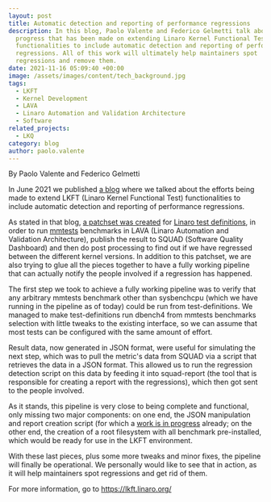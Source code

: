 ```yaml
---
layout: post
title: Automatic detection and reporting of performance regressions
description: In this blog, Paolo Valente and Federico Gelmetti talk about the
  progress that has been made on extending Linaro Kernel Functional Test (LKFT)
  functionalities to include automatic detection and reporting of performance
  regressions. All of this work will ultimately help maintainers spot
  regressions and remove them.
date: 2021-11-16 05:09:40 +00:00
image: /assets/images/content/tech_background.jpg
tags:
  - LKFT
  - Kernel Development
  - LAVA
  - Linaro Automation and Validation Architecture
  - Software
related_projects:
  - LKQ
category: blog
author: paolo.valente
---
```

By Paolo Valente and Federico Gelmetti

In June 2021 we published [a blog](https://www.linaro.org/blog/ensuring-optimal-performance-through-enhanced-kernel-testing/) where we talked about the efforts being made to extend LKFT (Linaro Kernel Functional Test) functionalities to include automatic detection and reporting of performance regressions.

As stated in that blog, [a patchset was created](https://github.com/Linaro/test-definitions/commit/de4c57c2b8d3d877001b898a601b7753d23d2cfc) for [Linaro test definitions](https://github.com/Linaro/test-definitions/), in order to run [mmtests](https://github.com/gormanm/mmtests) benchmarks in LAVA (Linaro Automation and Validation Architecture), publish the result to SQUAD (Software Quality Dashboard) and then do post processing to find out if we have regressed between the different kernel versions. In addition to this patchset, we are also trying to glue all the pieces together to have a fully working pipeline that can actually notify the people involved if a regression has happened.

The first step we took to achieve a fully working pipeline was to verify that any arbitrary mmtests benchmark other than sysbenchcpu (which we have running in the pipeline as of today) could be run from test-definitions. We managed to make test-definitions run dbench4 from mmtests benchmarks selection with little tweaks to the existing interface, so we can assume that most tests can be configured with the same amount of effort.

Result data, now generated in JSON format, were useful for simulating the next step, which was to pull the metric's data from SQUAD via a script that retrieves the data in a JSON format. This allowed us to run the regression detection script on this data by feeding it into squad-report (the tool that is responsible for creating a report with the regressions), which then got sent to the people involved.

As it stands, this pipeline is very close to being complete and functional, only missing two major components: on one end, the JSON manipulation and report creation script (for which a [work is in progress](https://gitlab.com/Linaro/lkft/reports/squad-report/-/merge_requests/102) already; on the other end, the creation of a root filesystem with all benchmark pre-installed, which would be ready for use in the LKFT environment.

With these last pieces, plus some more tweaks and minor fixes, the pipeline will finally be operational. We personally would like to see that in action, as it will help maintainers spot regressions and get rid of them.

For more information, go to [https://lkft.linaro.org/ ](https://lkft.linaro.org/)
